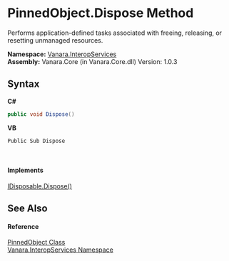 # PinnedObject.Dispose Method 
 

Performs application-defined tasks associated with freeing, releasing, or resetting unmanaged resources.

**Namespace:**&nbsp;<a href="46913109-b3e0-3b59-6f7f-071f8aa90bf0">Vanara.InteropServices</a><br />**Assembly:**&nbsp;Vanara.Core (in Vanara.Core.dll) Version: 1.0.3

## Syntax

**C#**<br />
``` C#
public void Dispose()
```

**VB**<br />
``` VB
Public Sub Dispose
```

<br />

#### Implements
<a href="http://msdn2.microsoft.com/en-us/library/es4s3w1d" target="_blank">IDisposable.Dispose()</a><br />

## See Also


#### Reference
<a href="3abc84af-e0ca-028e-2605-1c8f2c515332">PinnedObject Class</a><br /><a href="46913109-b3e0-3b59-6f7f-071f8aa90bf0">Vanara.InteropServices Namespace</a><br />